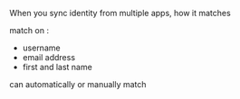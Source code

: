 When you sync identity from multiple apps, how it matches


match on : 
- username
- email address
- first and last name

can automatically or manually match
